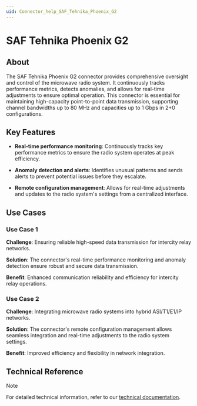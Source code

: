 ```yaml
---
uid: Connector_help_SAF_Tehnika_Phoenix_G2
---
```


# SAF Tehnika Phoenix G2

## About

The SAF Tehnika Phoenix G2 connector provides comprehensive oversight and control of the microwave radio system. It continuously tracks performance metrics, detects anomalies, and allows for real-time adjustments to ensure optimal operation. This connector is essential for maintaining high-capacity point-to-point data transmission, supporting channel bandwidths up to 80 MHz and capacities up to 1 Gbps in 2+0 configurations.

## Key Features

- **Real-time performance monitoring**: Continuously tracks key performance metrics to ensure the radio system operates at peak efficiency.

- **Anomaly detection and alerts**: Identifies unusual patterns and sends alerts to prevent potential issues before they escalate.

- **Remote configuration management**: Allows for real-time adjustments and updates to the radio system's settings from a centralized interface.

## Use Cases

### Use Case 1

**Challenge**: Ensuring reliable high-speed data transmission for intercity relay networks.

**Solution**: The connector's real-time performance monitoring and anomaly detection ensure robust and secure data transmission.

**Benefit**: Enhanced communication reliability and efficiency for intercity relay operations.

### Use Case 2

**Challenge**: Integrating microwave radio systems into hybrid ASI/T1/E1/IP networks.

**Solution**: The connector's remote configuration management allows seamless integration and real-time adjustments to the radio system settings.

**Benefit**: Improved efficiency and flexibility in network integration.

## Technical Reference

> [!NOTE]
> For detailed technical information, refer to our [technical documentation](xref:Connector_help_SAF_Tehnika_Phoenix_G2_Technical).
